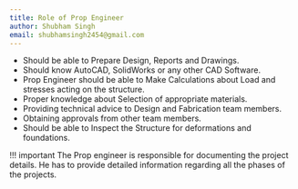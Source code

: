 ```yaml
---
title: Role of Prop Engineer
author: Shubham Singh
email: shubhamsingh2454@gmail.com
---
```


- Should be able to Prepare Design, Reports and Drawings.
- Should know AutoCAD, SolidWorks or any other CAD Software.
- Prop Engineer should be able to Make Calculations about Load and stresses acting on the structure.
- Proper knowledge about Selection of appropriate materials.
- Providing technical advice to Design and Fabrication team members.
- Obtaining approvals from other team members.
- Should be able to Inspect the Structure for deformations and foundations.

!!! important
    The Prop engineer is responsible for documenting the project details. He has to provide detailed information regarding all the phases of the projects.

